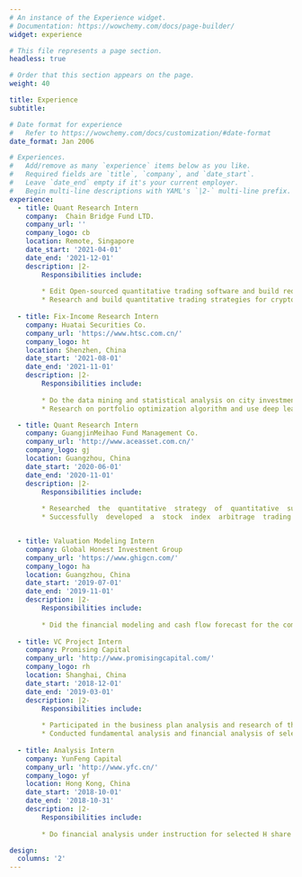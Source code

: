 ```yaml
---
# An instance of the Experience widget.
# Documentation: https://wowchemy.com/docs/page-builder/
widget: experience

# This file represents a page section.
headless: true

# Order that this section appears on the page.
weight: 40

title: Experience
subtitle:

# Date format for experience
#   Refer to https://wowchemy.com/docs/customization/#date-format
date_format: Jan 2006

# Experiences.
#   Add/remove as many `experience` items below as you like.
#   Required fields are `title`, `company`, and `date_start`.
#   Leave `date_end` empty if it's your current employer.
#   Begin multi-line descriptions with YAML's `|2-` multi-line prefix.
experience:
  - title: Quant Research Intern
    company:  Chain Bridge Fund LTD.
    company_url: ''
    company_logo: cb
    location: Remote, Singapore
    date_start: '2021-04-01'
    date_end: '2021-12-01'
    description: |2-
        Responsibilities include:  
        
        * Edit Open-sourced quantitative trading software and build required functions for crypocurrency trading.
        * Research and build quantitative trading strategies for cryptocurrency and corresponding futures.
        
  - title: Fix-Income Research Intern
    company: Huatai Securities Co.
    company_url: 'https://www.htsc.com.cn/'
    company_logo: ht
    location: Shenzhen, China
    date_start: '2021-08-01'
    date_end: '2021-11-01'
    description: |2-
        Responsibilities include:  
        
        * Do the data mining and statistical analysis on city investment bond.
        * Research on portfolio optimization algorithm and use deep learning techniques to improve the trading strategy.

  - title: Quant Research Intern
    company: GuangjinMeihao Fund Management Co.
    company_url: 'http://www.aceasset.com.cn/'
    company_logo: gj
    location: Guangzhou, China
    date_start: '2020-06-01'
    date_end: '2020-11-01'
    description: |2-
        Responsibilities include:  
        
        * Researched  the  quantitative  strategy  of  quantitative  sub-funds  of  FOF  investment  and  conducted quantitative sub-fund investment feasibility analysis and evaluation.
        * Successfully  developed  a  stock  index  arbitrage  trading  strategy  and  an  alpha  strategy  based  on Equity-bond yield difference.


  - title: Valuation Modeling Intern
    company: Global Honest Investment Group
    company_url: 'https://www.ghigcn.com/'
    company_logo: ha
    location: Guangzhou, China
    date_start: '2019-07-01'
    date_end: '2019-11-01'
    description: |2-
        Responsibilities include:  
        
        * Did the financial modeling and cash flow forecast for the company’s investment projects and assisted in making feasibility analysis reports.
 
  - title: VC Project Intern
    company: Promising Capital
    company_url: 'http://www.promisingcapital.com/'
    company_logo: rh
    location: Shanghai, China
    date_start: '2018-12-01'
    date_end: '2019-03-01'
    description: |2-
        Responsibilities include:  
        
        * Participated in the business plan analysis and research of the startup companies and built the single-store profitability financial model for profit forecasting.
        * Conducted fundamental analysis and financial analysis of select U.S. and Chinese companies.
 
  - title: Analysis Intern
    company: YunFeng Capital
    company_url: 'http://www.yfc.cn/'
    company_logo: yf
    location: Hong Kong, China
    date_start: '2018-10-01'
    date_end: '2018-10-31'
    description: |2-
        Responsibilities include:  
        
        * Do financial analysis under instruction for selected H share stocks and help to write the analysis report.

design:
  columns: '2'
---
```

